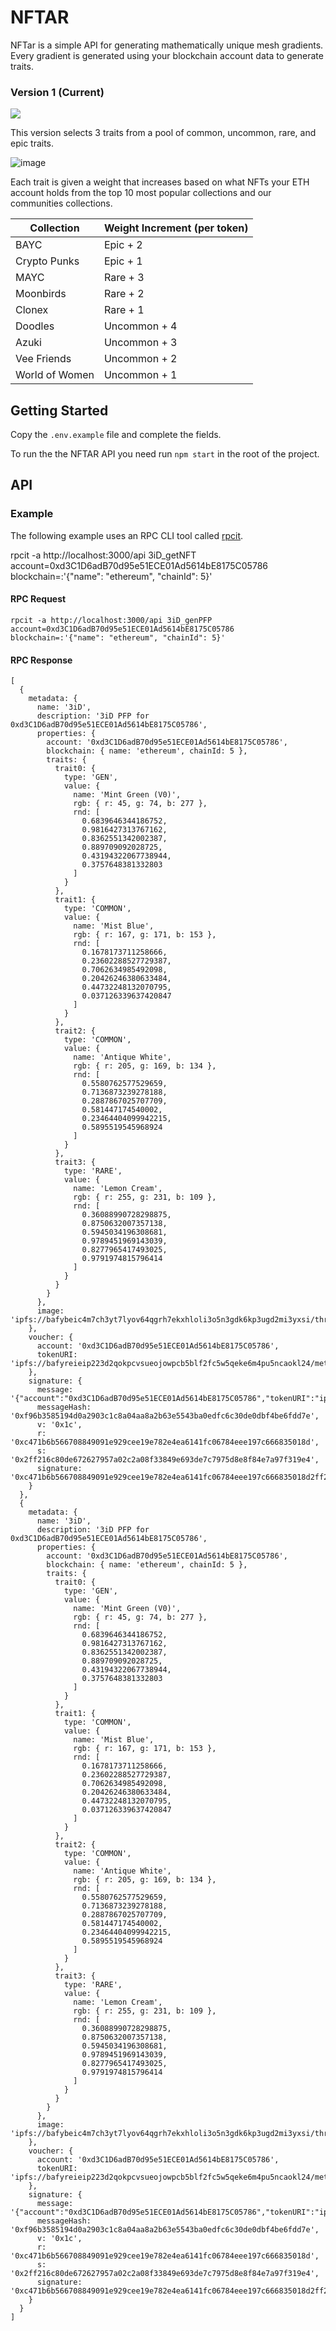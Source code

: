 # NFTAR

NFTar is a simple API for generating mathematically unique mesh gradients. Every gradient is generated using your blockchain account data to generate traits.

### Version 1 (Current)

![](https://nftstorage.link/ipfs/bafybeihgieitc3qf32z3mouuib4xxfkam46jgi3y3riwhwlye2xoecmb5i/threeid.png)

This version selects 3 traits from a pool of common, uncommon, rare, and epic traits. 

![image](https://user-images.githubusercontent.com/695698/184196638-9c71a24a-84ae-4aee-9a72-c77b3d32406d.png)

Each trait is given a weight that increases based on what NFTs your ETH account holds from the top 10 most popular collections and our communities collections.

| Collection | Weight Increment (per token) |
| ---------- | -------- |
| BAYC | Epic + 2|
| Crypto Punks | Epic + 1 |
| MAYC | Rare + 3 |
| Moonbirds | Rare + 2|
| Clonex | Rare + 1 |
| Doodles | Uncommon + 4 |
| Azuki | Uncommon + 3 |
| Vee Friends | Uncommon + 2 |
| World of Women | Uncommon + 1|


## Getting Started

Copy the `.env.example` file and complete the fields.

To run the the NFTAR API you need run `npm start` in the root of the project.

## API

### Example

The following example uses an RPC CLI tool called [rpcit](https://github.com/jnordberg/rpcit).

rpcit -a http://localhost:3000/api 3iD_getNFT account=0xd3C1D6adB70d95e51ECE01Ad5614bE8175C05786 blockchain=:'{"name": "ethereum", "chainId": 5}'


#### RPC Request
```
rpcit -a http://localhost:3000/api 3iD_genPFP account=0xd3C1D6adB70d95e51ECE01Ad5614bE8175C05786 blockchain=:'{"name": "ethereum", "chainId": 5}'
```

#### RPC Response
```
[
  {
    metadata: {
      name: '3iD',
      description: '3iD PFP for 0xd3C1D6adB70d95e51ECE01Ad5614bE8175C05786',
      properties: {
        account: '0xd3C1D6adB70d95e51ECE01Ad5614bE8175C05786',
        blockchain: { name: 'ethereum', chainId: 5 },
        traits: {
          trait0: {
            type: 'GEN',
            value: {
              name: 'Mint Green (V0)',
              rgb: { r: 45, g: 74, b: 277 },
              rnd: [
                0.6839646344186752,
                0.9816427313767162,
                0.8362551342002387,
                0.889709092028725,
                0.43194322067738944,
                0.3757648381332803
              ]
            }
          },
          trait1: {
            type: 'COMMON',
            value: {
              name: 'Mist Blue',
              rgb: { r: 167, g: 171, b: 153 },
              rnd: [
                0.1678173711258666,
                0.23602288527729387,
                0.7062634985492098,
                0.20426246380633484,
                0.44732248132070795,
                0.037126339637420847
              ]
            }
          },
          trait2: {
            type: 'COMMON',
            value: {
              name: 'Antique White',
              rgb: { r: 205, g: 169, b: 134 },
              rnd: [
                0.5580762577529659,
                0.7136873239278188,
                0.2887867025707709,
                0.581447174540002,
                0.23464404099942215,
                0.5895519545968924
              ]
            }
          },
          trait3: {
            type: 'RARE',
            value: {
              name: 'Lemon Cream',
              rgb: { r: 255, g: 231, b: 109 },
              rnd: [
                0.36088990728298875,
                0.8750632007357138,
                0.5945034196308681,
                0.9789451969143039,
                0.8277965417493025,
                0.9791974815796414
              ]
            }
          }
        }
      },
      image: 'ipfs://bafybeic4m7ch3yt7lyov64qgrh7ekxhloli3o5n3gdk6kp3ugd2mi3yxsi/threeid.png'
    },
    voucher: {
      account: '0xd3C1D6adB70d95e51ECE01Ad5614bE8175C05786',
      tokenURI: 'ipfs://bafyreieip223d2qokpcvsueojowpcb5blf2fc5w5qeke6m4pu5ncaokl24/metadata.json'
    },
    signature: {
      message: '{"account":"0xd3C1D6adB70d95e51ECE01Ad5614bE8175C05786","tokenURI":"ipfs://bafyreieip223d2qokpcvsueojowpcb5blf2fc5w5qeke6m4pu5ncaokl24/metadata.json"}',
      messageHash: '0xf96b3585194d0a2903c1c8a04aa8a2b63e5543ba0edfc6c30de0dbf4be6fdd7e',
      v: '0x1c',
      r: '0xc471b6b566708849091e929cee19e782e4ea6141fc06784eee197c666835018d',
      s: '0x2ff216c80de672627957a02c2a08f33849e693de7c7975d8e8f84e7a97f319e4',
      signature: '0xc471b6b566708849091e929cee19e782e4ea6141fc06784eee197c666835018d2ff216c80de672627957a02c2a08f33849e693de7c7975d8e8f84e7a97f319e41c'
    }
  },
  {
    metadata: {
      name: '3iD',
      description: '3iD PFP for 0xd3C1D6adB70d95e51ECE01Ad5614bE8175C05786',
      properties: {
        account: '0xd3C1D6adB70d95e51ECE01Ad5614bE8175C05786',
        blockchain: { name: 'ethereum', chainId: 5 },
        traits: {
          trait0: {
            type: 'GEN',
            value: {
              name: 'Mint Green (V0)',
              rgb: { r: 45, g: 74, b: 277 },
              rnd: [
                0.6839646344186752,
                0.9816427313767162,
                0.8362551342002387,
                0.889709092028725,
                0.43194322067738944,
                0.3757648381332803
              ]
            }
          },
          trait1: {
            type: 'COMMON',
            value: {
              name: 'Mist Blue',
              rgb: { r: 167, g: 171, b: 153 },
              rnd: [
                0.1678173711258666,
                0.23602288527729387,
                0.7062634985492098,
                0.20426246380633484,
                0.44732248132070795,
                0.037126339637420847
              ]
            }
          },
          trait2: {
            type: 'COMMON',
            value: {
              name: 'Antique White',
              rgb: { r: 205, g: 169, b: 134 },
              rnd: [
                0.5580762577529659,
                0.7136873239278188,
                0.2887867025707709,
                0.581447174540002,
                0.23464404099942215,
                0.5895519545968924
              ]
            }
          },
          trait3: {
            type: 'RARE',
            value: {
              name: 'Lemon Cream',
              rgb: { r: 255, g: 231, b: 109 },
              rnd: [
                0.36088990728298875,
                0.8750632007357138,
                0.5945034196308681,
                0.9789451969143039,
                0.8277965417493025,
                0.9791974815796414
              ]
            }
          }
        }
      },
      image: 'ipfs://bafybeic4m7ch3yt7lyov64qgrh7ekxhloli3o5n3gdk6kp3ugd2mi3yxsi/threeid.png'
    },
    voucher: {
      account: '0xd3C1D6adB70d95e51ECE01Ad5614bE8175C05786',
      tokenURI: 'ipfs://bafyreieip223d2qokpcvsueojowpcb5blf2fc5w5qeke6m4pu5ncaokl24/metadata.json'
    },
    signature: {
      message: '{"account":"0xd3C1D6adB70d95e51ECE01Ad5614bE8175C05786","tokenURI":"ipfs://bafyreieip223d2qokpcvsueojowpcb5blf2fc5w5qeke6m4pu5ncaokl24/metadata.json"}',
      messageHash: '0xf96b3585194d0a2903c1c8a04aa8a2b63e5543ba0edfc6c30de0dbf4be6fdd7e',
      v: '0x1c',
      r: '0xc471b6b566708849091e929cee19e782e4ea6141fc06784eee197c666835018d',
      s: '0x2ff216c80de672627957a02c2a08f33849e693de7c7975d8e8f84e7a97f319e4',
      signature: '0xc471b6b566708849091e929cee19e782e4ea6141fc06784eee197c666835018d2ff216c80de672627957a02c2a08f33849e693de7c7975d8e8f84e7a97f319e41c'
    }
  }
]
```